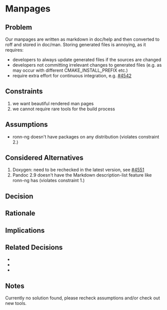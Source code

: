 # Manpages

## Problem

Our manpages are written as markdown in doc/help and then converted to roff and stored in doc/man.
Storing generated files is annoying, as it requires:

- developers to always update generated files if the sources are changed
- developers not committing irrelevant changes to generated files (e.g. as may occur with different CMAKE_INSTALL_PREFIX etc.)
- require extra effort for continuous integration, e.g. [#4542](https://issues.libelektra.org/4542)

## Constraints

1. we want beautiful rendered man pages
2. we cannot require rare tools for the build process

## Assumptions

- ronn-ng doesn't have packages on any distribution (violates constraint 2.)

## Considered Alternatives

1. Doxygen: need to be rechecked in the latest version, see [#4551](https://issues.libelektra.org/4551)
2. Pandoc 2.9 doesn't have the Markdown description-list feature like ronn-ng has (violates constraint 1.)

## Decision

## Rationale

## Implications

## Related Decisions

- []()
- []()
- []()

## Notes

Currently no solution found, please recheck assumptions and/or check out new tools.
